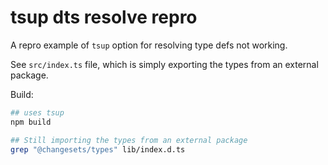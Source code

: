 # tsup dts resolve repro

A repro example of `tsup` option for resolving type defs not working.

See `src/index.ts` file, which is simply exporting the types from an external package.

Build:

```sh
## uses tsup
npm build

## Still importing the types from an external package
grep "@changesets/types" lib/index.d.ts
```
